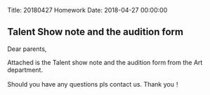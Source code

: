 Title: 20180427 Homework
Date: 2018-04-27 00:00:00


## Talent Show note and the audition form

Dear parents,



Attached is the Talent show note and the audition form from the Art department.

Should you have any questions pls contact us. Thank you！
